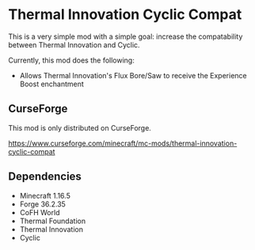 # Thermal Innovation Cyclic Compat

This is a very simple mod with a simple goal: increase the compatability between Thermal Innovation and Cyclic.

Currently, this mod does the following:

* Allows Thermal Innovation's Flux Bore/Saw to receive the Experience Boost enchantment

## CurseForge

This mod is only distributed on CurseForge.

https://www.curseforge.com/minecraft/mc-mods/thermal-innovation-cyclic-compat

## Dependencies

* Minecraft 1.16.5
* Forge 36.2.35
* CoFH World
* Thermal Foundation
* Thermal Innovation
* Cyclic
